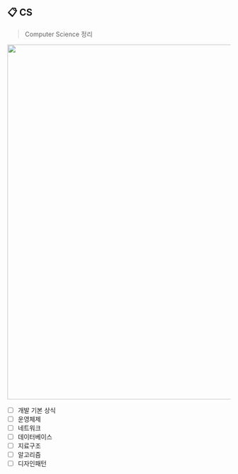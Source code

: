 ## 📋 CS

> Computer Science 정리 

<img src="https://user-images.githubusercontent.com/22098393/150642260-e25d0b2d-643c-4504-a1fa-d2aa757cec84.png" width="800"/>
  
- [ ] 개발 기본 상식
- [ ] 운영체제
- [ ] 네트워크
- [ ] 데이터베이스
- [ ] 지료구조
- [ ] 알고리즘
- [ ] 디자인패턴
